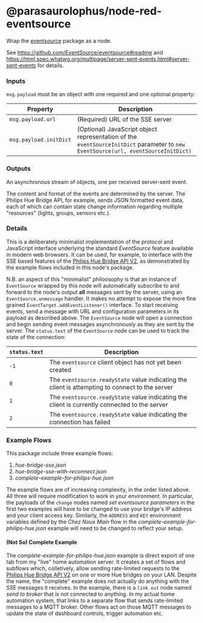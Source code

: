 # @parasaurolophus/node-red-eventsource

Wrap the [eventsource](https://github.com/EventSource/eventsource) package as a node.

See <https://github.com/EventSource/eventsource#readme> and <https://html.spec.whatwg.org/multipage/server-sent-events.html#server-sent-events> for details.

### Inputs

`msg.payload` must be an object with one required and one optional property:

| Property               | Description                                                                                                                       |
|------------------------|-----------------------------------------------------------------------------------------------------------------------------------|
| `msg.payload.url`      | (Required) URL of the SSE server                                                                                                  |
| `msg.payload.initDict` | (Optional) JavaScript object representation of the `eventSourceInitDict` parameter to `new EventSource(url, eventSourceInitDict)` |

### Outputs

An asynchronous stream of objects, one per received server-sent event.

The content and format of the events are determined by the server. The Philips Hue Bridge API, for example, sends JSON formatted event data, each of which can contain state change information regarding multiple "resources" (lights, groups, sensors etc.).

### Details

This is a deliberately minimalist implementation of the protocol and JavaScript interface underlying the standard <i>EventSource</i> feature available in modern web browsers. It can be used, for example, to interface with the SSE based features of the [Philips Hue Bridge API V2](https://developers.meethue.com/develop/hue-api-v2/core-concepts/#events), as demonstrated by the example flows included in this node's package.

N.B. an aspect of this "minimalist" philoosophy is that an instance of `EventSource` wrapped by this node will automatically subscribe to and forward to the node's output **all** messages sent by the server, using an `EventSource.onmessage` handler. It makes no attempt to expose the more fine grained `EventTarget.addEventListener()` interface. To start receiving events, send a message with URL and configuration parameters in its payload as described above. The `EventSource` node will open a connection and begin sending event messages asynchronously as they are sent by the server. The `status.text` of the `EventSource` node can be used to track the state of the connection:

| `status.text` | Description                                                                                     |
|---------------|-------------------------------------------------------------------------------------------------|
| `-1`          | The `eventsource` client object has not yet been created                                        |
|  `0`          | The `eventsource.readyState` value indicating the client is attempting to connect to the server |
|  `1`          | The `eventsource.readyState` value indicating the client is currently connected to the server   |
|  `2`          | The `eventsource.readyState` value indicating the connection has failed                         |

### Example Flows

This package include three example flows:

1. _hue-bridge-sse.json_
2. _hue-bridge-sse-with-reconnect.json_
3. _complete-example-for-philips-hue.json_

The example flows are of increasing complexity, in the order listed above. All three will require modification to work in your environment. In particular, the payloads of the `change` nodes named _set eventsource parameters_ in the first two examples will have to be changed to use your bridge's IP address and your client access key. Similarly, the `ADDRESS` and `KEY` environment variables defined by the _Chez Nous Main_ flow in the _complete-example-for-philips-hue.json_ example will need to be changed to reflect your setup.

#### (Not So) Complete Example

The _complete-example-for-philips-hue.json_ example is direct export of one tab from my "live" home automation server. It creates a set of flows and subflows which, colletively, allow sending rate-limited requests to the [Philips Hue Bridge API V2](https://developers.meethue.com/develop/hue-api-v2/) on one or more Hue bridges on your LAN. Despite the name, the "complete" example does not actually do anything with the SSE messages it receives. In the example, there is a `link out` node named _send to broker_ that is not connected to anything. In my actual home automation system, that links to a separate flow that sends rate-limited messages to a MQTT broker. Other flows act on those MQTT messages to update the state of dashboard controls, trigger automation etc.
